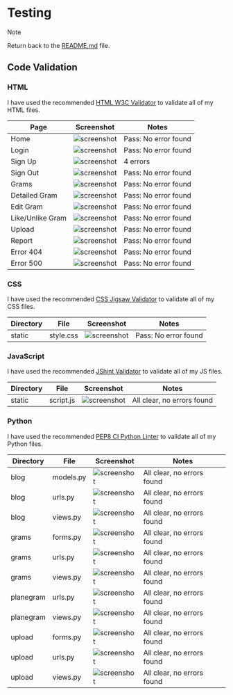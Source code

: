 # Testing

> [!NOTE]  
> Return back to the [README.md](README.md) file.

## Code Validation

### HTML

I have used the recommended [HTML W3C Validator](https://validator.w3.org) to validate all of my HTML files.

| Page | Screenshot | Notes |
| --- | --- | --- |
| Home | ![screenshot](documentation/testing/html_validation/homepage_html_validation.png) | Pass: No error found |
| Login | ![screenshot](documentation/testing/html_validation/signin_html_validation.png) | Pass: No error found |
| Sign Up | ![screenshot](documentation/testing/html_validation/signup_html_validation.png) | 4 errors |
| Sign Out | ![screenshot](documentation/testing/html_validation/signout_html_validation.png) | Pass: No error found |
| Grams | ![screenshot](documentation/testing/html_validation/grams_html_validation.png) | Pass: No error found |
| Detailed Gram | ![screenshot](documentation/testing/html_validation/grams_6_html_validation.png) | Pass: No error found |
| Edit Gram | ![screenshot](documentation/testing/html_validation/grams_8_edit_html_validation.png) | Pass: No error found |
| Like/Unlike Gram | ![screenshot](documentation/testing/html_validation/grams_6_unlike_html_validation.png) | Pass: No error found |
| Upload | ![screenshot](documentation/testing/html_validation/upload_html_validation.png) | Pass: No error found |
| Report | ![screenshot](documentation/testing/html_validation/grams_report_html_validation.png) | Pass: No error found |
| Error 404 | ![screenshot](documentation/testing/html_validation/404_error_html_validation.png) | Pass: No error found |
| Error 500 | ![screenshot](documentation/testing/html_validation/500_error_html_validation.png) | Pass: No error found |

### CSS

I have used the recommended [CSS Jigsaw Validator](https://jigsaw.w3.org/css-validator) to validate all of my CSS files.

| Directory | File | Screenshot | Notes |
| --- | --- | --- | --- |
| static | style.css | ![screenshot](documentation/testing/css_validation/css_jigsaw_validation.png) | Pass: No error found |

### JavaScript

I have used the recommended [JShint Validator](https://jshint.com) to validate all of my JS files.

| Directory | File | Screenshot | Notes |
| --- | --- | --- | --- |
| static | script.js | ![screenshot](documentation/testing/js_validation/script_jshint_validation.png) | All clear, no errors found |

### Python

I have used the recommended [PEP8 CI Python Linter](https://pep8ci.herokuapp.com) to validate all of my Python files.

| Directory | File | Screenshot | Notes |
| --- | --- | --- | --- |
| blog | models.py | ![screenshot](documentation/testing/python_validation/blog_models_ci_linter.png) | All clear, no errors found |
| blog | urls.py | ![screenshot](documentation/testing/python_validation/blog_urls_ci_linter.png) | All clear, no errors found |
| blog | views.py | ![screenshot](documentation/testing/python_validation/blog_views_ci_linter.png) | All clear, no errors found |
| grams | forms.py | ![screenshot](documentation/testing/python_validation/grams_forms_ci_linter.png) | All clear, no errors found |
| grams | urls.py | ![screenshot](documentation/testing/python_validation/grams_urls_ci_linter.png) | All clear, no errors found |
| grams | views.py | ![screenshot](documentation/testing/python_validation/grams_views_ci_linter.png) | All clear, no errors found |
| planegram | urls.py | ![screenshot](documentation/testing/python_validation/planegram_urls_linter.png) | All clear, no errors found |
| planegram | views.py | ![screenshot](documentation/testing/python_validation/planegram_views_linter.png) | All clear, no errors found |
| upload | forms.py | ![screenshot](documentation/testing/python_validation/upload_forms_ci_linter.png) | All clear, no errors found |
| upload | urls.py | ![screenshot](documentation/testing/python_validation/upload_urls_ci_linter.png) | All clear, no errors found |
| upload | views.py | ![screenshot](documentation/testing/python_validation/upload_views_ci_linter.png) | All clear, no errors found |